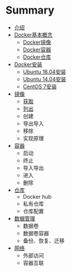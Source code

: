 # Summary

* [介绍](README.md)
* [Docker基本概念](Docker基本概念/README.md)
   * [Docker镜像](Docker基本概念/dockerjing_xiang.md)
   * [Docker容器](Docker基本概念/dockerrong_qi.md)
   * [Docker仓库](Docker基本概念/dockercang_ku.md)
* [Docker安装](Docker安装/README.md)
   * [Ubuntu 16.04安装](Docker安装/ubuntu_16_04.md)
   * [Ubuntu 14.04安装](ubuntu_1404an_zhuang.md)
   * [CentOS 7安装](centos_7an_zhuang.md)
* [镜像](jing_xiang.md)
   * [获取](huo_qu.md)
   * [列出](lie_chu.md)
   * 创建
   * 导出导入
   * 移除
   * 实现原理
* [容器](rong_qi.md)
   * 启动
   * 终止
   * 导入导出
   * 进入
   * 删除
* [仓库](cang_ku.md)
   * Docker hub
   * 私有仓库
   * 仓库配置
* [数据管理](shu_ju_guan_li.md)
   * 数据卷
   * 数据卷容器
   * 备份、恢复、迁移
* [网络](wang_luo.md)
   * 外部访问
   * 容器互联

